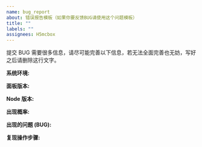 ```yaml
---
name: bug_report
about: 错误报告模板（如果你要反馈BUG请使用这个问题模板）
title: ""
labels: ""
assignees: H5mcbox
---
```


提交 BUG 需要很多信息，请尽可能完善以下信息，若无法全面完善也无妨，写好之后请删除这行文字。

**系统环境:**

**面板版本:**

**Node 版本:**

**出现概率:**

**出现的问题 (BUG):**

**复现操作步骤:**

